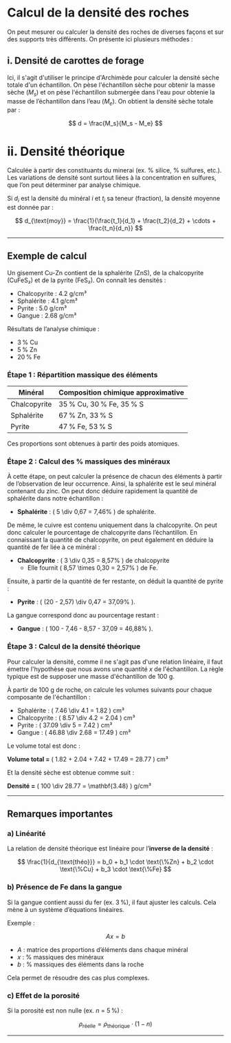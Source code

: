 # Calcul de la densité des roches

On peut mesurer ou calculer la densité des roches de diverses façons et sur des supports très différents. On présente ici plusieurs méthodes : 

## i. Densité de carottes de forage

Ici, il s'agit d'utiliser le principe d'Archimède pour calculer la densité sèche totale d'un échantillon. On pèse l'échantillon sèche pour obtenir la masse sèche ($M_s$) et on pèse l'échantillon submergée dans l'eau pour obtenie la masse de l’échantillon dans l’eau ($M_e$). On obtient la densité sèche totale par : 

$$
d = \frac{M_s}{M_s - M_e}
$$


# ii. Densité théorique

Calculée à partir des constituants du minerai (ex. % silice, % sulfures, etc.). Les variations de densité sont surtout liées à la concentration en sulfures, que l’on peut déterminer par analyse chimique.

Si $d_i$ est la densité du minéral $i$ et $t_i$ sa teneur (fraction), la densité moyenne est donnée par :

$$
d_{\text{moy}} = \frac{1}{\frac{t_1}{d_1} + \frac{t_2}{d_2} + \cdots + \frac{t_n}{d_n}}
$$

---

## Exemple de calcul

Un gisement Cu-Zn contient de la sphalérite (ZnS), de la chalcopyrite (CuFeS₂) et de la pyrite (FeS₂). On connaît les densités :

- Chalcopyrite : 4.2 g/cm³  
- Sphalérite : 4.1 g/cm³  
- Pyrite : 5.0 g/cm³  
- Gangue : 2.68 g/cm³

Résultats de l’analyse chimique :

- 3 % Cu  
- 5 % Zn  
- 20 % Fe

### Étape 1 : Répartition massique des éléments

| Minéral        | Composition chimique approximative |
|----------------|----------------------------|
| Chalcopyrite   | 35 % Cu, 30 % Fe, 35 % S    |
| Sphalérite     | 67 % Zn, 33 % S             |
| Pyrite         | 47 % Fe, 53 % S             |

Ces proportions sont obtenues à partir des poids atomiques.

### Étape 2 : Calcul des % massiques des minéraux

À cette étape, on peut calculer la présence de chacun des éléments à partir de l’observation de leur occurrence. Ainsi, la sphalérite est le seul minéral contenant du zinc. On peut donc déduire rapidement la quantité de sphalérite dans notre échantillon :  

- **Sphalérite** : \( 5 \div 0,67 = 7,46\% \) de sphalérite.

De même, le cuivre est contenu uniquement dans la chalcopyrite. On peut donc calculer le pourcentage de chalcopyrite dans l’échantillon. En connaissant la quantité de chalcopyrite, on peut également en déduire la quantité de fer liée à ce minéral :  

- **Chalcopyrite** : \( 3 \div 0,35 = 8,57\% \) de chalcopyrite  
  - Elle fournit \( 8,57 \times 0,30 = 2,57\% \) de Fe.

Ensuite, à partir de la quantité de fer restante, on déduit la quantité de pyrite :  

- **Pyrite** : \( (20 - 2,57) \div 0,47 = 37,09\% \).

La gangue correspond donc au pourcentage restant :  

- **Gangue** : \( 100 - 7,46 - 8,57 - 37,09 = 46,88\% \).

### Étape 3 : Calcul de la densité théorique

Pour calculer la densité, comme il ne s'agit pas d'une relation linéaire, il faut émettre l'hypothèse que nous avons une quantité $x$ de l'échantillon. La règle typique est de supposer une masse d'échantillon de 100 g.

À partir de 100 g de roche, on calcule les volumes suivants pour chaque composante de l'échantillon :

- Sphalérite : \( 7.46 \div 4.1 = 1.82 \) cm³  
- Chalcopyrite : \( 8.57 \div 4.2 = 2.04 \) cm³  
- Pyrite : \( 37.09 \div 5 = 7.42 \) cm³  
- Gangue : \( 46.88 \div 2.68 = 17.49 \) cm³  

Le volume total est donc :  

**Volume total =** \( 1.82 + 2.04 + 7.42 + 17.49 = 28.77 \) cm³  

Et la densité sèche est obtenue comme suit :  

**Densité =** \( 100 \div 28.77 = \mathbf{3.48} \) g/cm³

---

## Remarques importantes

### a) Linéarité

La relation de densité théorique est linéaire pour l’**inverse de la densité** :

$$
\frac{1}{d_{\text{théo}}} = b_0 + b_1 \cdot \text{\%Zn} + b_2 \cdot \text{\%Cu} + b_3 \cdot \text{\%Fe}
$$

### b) Présence de Fe dans la gangue

Si la gangue contient aussi du fer (ex. 3 %), il faut ajuster les calculs. Cela mène à un système d’équations linéaires.

Exemple :

$$
Ax = b
$$

- $A$ : matrice des proportions d’éléments dans chaque minéral
- $x$ : % massiques des minéraux
- $b$ : % massiques des éléments dans la roche

Cela permet de résoudre des cas plus complexes.

### c) Effet de la porosité

Si la porosité est non nulle (ex. $n$ = 5 %) :

$$
\rho_{\text{réelle}} = \rho_{\text{théorique}} \cdot (1 - n)
$$

---

